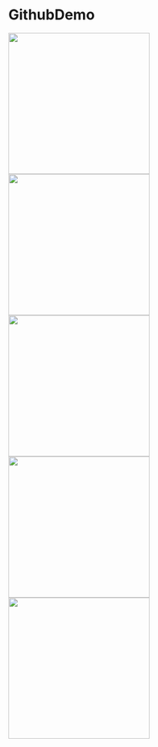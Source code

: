 # GithubDemo

<img src="https://github.com/mengi/Android/blob/master/GithubDemo/screenshot/Screenshot_f.png" width="280"> <img src="https://github.com/mengi/Android/blob/master/GithubDemo/screenshot/Screenshot_f_u.png" width="280"> <img src="https://github.com/mengi/Android/blob/master/GithubDemo/screenshot/Screenshot_fo.png" width="280"> <img src="https://github.com/mengi/Android/blob/master/GithubDemo/screenshot/Screenshot_p.png" width="280"> <img src="https://github.com/mengi/Android/blob/master/GithubDemo/screenshot/Screenshot_g.png" width="280"> 
